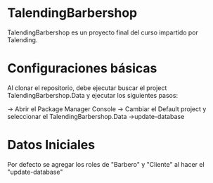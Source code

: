 # TalendingBarbershop
TalendingBarbershop es un proyecto final del curso impartido por Talending.

# Configuraciones básicas
Al clonar el repositorio, debe ejecutar buscar el project TalendingBarbershop.Data y ejecutar los siguientes pasos:

-> Abrir el Package Manager Console
-> Cambiar el Default project y seleccionar el TalendingBarbershop.Data
->update-database

# Datos Iniciales
Por defecto se agregar los roles de "Barbero" y "Cliente" al hacer el "update-database"
